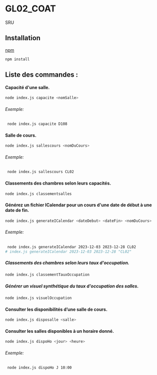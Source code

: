 # GL02_COAT
SRU

## Installation

[npm](https://www.npmjs.com/)

```bash
npm install
```

## Liste des commandes : 
#### Capacité d'une salle.

```bash
node index.js capacite <nomSalle>
```
###### Exemple: 
```bash
 node index.js capacite D108
```
#### Salle de cours.

```bash
node index.js sallescours <nomDuCours>
```
###### Exemple: 
```bash
 node index.js sallescours CL02
```
#### Classements des chambres selon leurs capacités.

```bash
node index.js classementsalles
```
#### Générez un fichier ICalendar pour un cours d'une date de début à une date de fin.

```bash
node index.js generateICalendar <dateDebut> <dateFin> <nomDuCours>
```
###### Exemple: 
```bash
 node index.js generateICalendar 2023-12-03 2023-12-28 CL02
# index.js generateICalendar 2023-12-03 2023-12-28 "CL02"
```
##### Classements des chambres selon leurs taux d'occupation.
```bash
node index.js classementTauxOccupation
```
##### Générer un visuel synthétique du taux d'occupation des salles.

```bash
node index.js visuelOccupation
```
#### Consulter les disponibilités d’une salle de cours.

```bash
node index.js disposalle <salle>
```

#### Consulter les salles disponibles à un horaire donné.

```bash
node index.js dispoHo <jour> <heure>
```
###### Exemple: 
```bash
 node index.js dispoHo J 10:00
```
